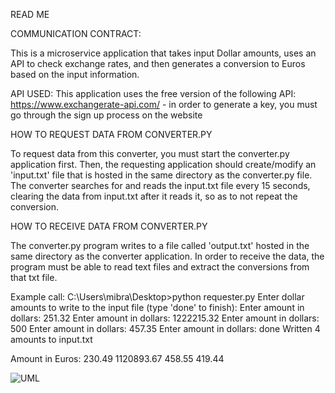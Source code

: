 READ ME

COMMUNICATION CONTRACT:

This is a microservice application that takes input Dollar amounts, uses an API to check exchange rates, and then generates a conversion to Euros based on the input information. 

API USED:
This application uses the free version of the following API: https://www.exchangerate-api.com/  - in order to generate a key, you must go through the sign up process on the website

HOW TO REQUEST DATA FROM CONVERTER.PY

To request data from this converter, you must start the converter.py application first. Then, the requesting application should create/modify an 'input.txt' file that is hosted in the same directory as the converter.py file. The converter searches for
and reads the input.txt file every 15 seconds, clearing the data from input.txt after it reads it, so as to not repeat the conversion.

HOW TO RECEIVE DATA FROM CONVERTER.PY

The converter.py program writes to a file called 'output.txt' hosted in the same directory as the converter application. In order to receive the data, the program must be able to read text files and extract the conversions from that txt file. 

Example call:
C:\Users\mibra\Desktop>python requester.py
Enter dollar amounts to write to the input file (type 'done' to finish):
Enter amount in dollars: 251.32
Enter amount in dollars: 1222215.32
Enter amount in dollars: 500
Enter amount in dollars: 457.35
Enter amount in dollars: done
Written 4 amounts to input.txt

Amount in Euros:
230.49
1120893.67
458.55
419.44



![UML](https://github.com/user-attachments/assets/289915ad-ad0e-4bee-ad09-8bff6531da6d)









